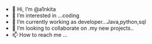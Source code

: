 - 👋 Hi, I’m @a1nkita
- 👀 I’m interested in ...coding
- 🌱 I’m currently working as developer...Java,python,sql
- 💞️ I’m looking to collaborate on .my new projects..
- 📫 How to reach me ...

<!---
a1nkita/a1nkita is a ✨ special ✨ repository because its `README.md` (this file) appears on your GitHub profile.
You can click the Preview link to take a look at your changes.
--->
